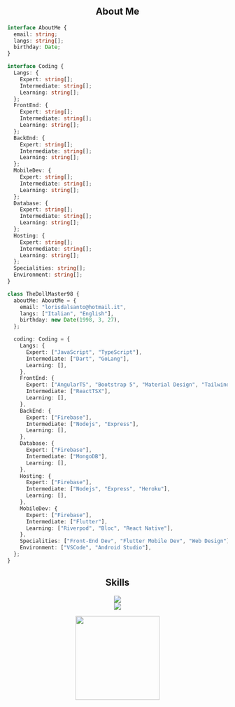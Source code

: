 <!-- <p align="center">
    <img alt="" src=https://img.shields.io/github/stars/xtekky?style=for-the-badge&?affiliations=OWNER%2CCOLLABORATOR />
    <img alt="" src=https://komarev.com/ghpvc/?username=xtekky&style=for-the-badge />
</p> -->

<h2 align="center">About Me </h2>

```typescript
interface AboutMe {
  email: string;
  langs: string[];
  birthday: Date;
}

interface Coding {
  Langs: {
    Expert: string[];
    Intermediate: string[];
    Learning: string[];
  };
  FrontEnd: {
    Expert: string[];
    Intermediate: string[];
    Learning: string[];
  };
  BackEnd: {
    Expert: string[];
    Intermediate: string[];
    Learning: string[];
  };
  MobileDev: {
    Expert: string[];
    Intermediate: string[];
    Learning: string[];
  };
  Database: {
    Expert: string[];
    Intermediate: string[];
    Learning: string[];
  };
  Hosting: {
    Expert: string[];
    Intermediate: string[];
    Learning: string[];
  };
  Specialities: string[];
  Environment: string[];
}

class TheDollMaster98 {
  aboutMe: AboutMe = {
    email: "lorisdalsanto@hotmail.it",
    langs: ["Italian", "English"],
    birthday: new Date(1998, 3, 27),
  };

  coding: Coding = {
    Langs: {
      Expert: ["JavaScript", "TypeScript"],
      Intermediate: ["Dart", "GoLang"],
      Learning: [],
    },
    FrontEnd: {
      Expert: ["AngularTS", "Bootstrap 5", "Material Design", "Tailwindcss 3/4"],
      Intermediate: ["ReactTSX"],
      Learning: [],
    },
    BackEnd: {
      Expert: ["Firebase"],
      Intermediate: ["Nodejs", "Express"],
      Learning: [],
    },
    Database: {
      Expert: ["Firebase"],
      Intermediate: ["MongoDB"],
      Learning: [],
    },
    Hosting: {
      Expert: ["Firebase"],
      Intermediate: ["Nodejs", "Express", "Heroku"],
      Learning: [],
    },
    MobileDev: {
      Expert: ["Firebase"],
      Intermediate: ["Flutter"],
      Learning: ["Riverpod", "Bloc", "React Native"],
    },
    Specialities: ["Front-End Dev", "Flutter Mobile Dev", "Web Design"],
    Environment: ["VSCode", "Android Studio"],
  };
}
```

<h2 align="center">Skills </h2>

<p align="center">
	<a href="https://skillicons.dev">
	    <img src="https://skillicons.dev/icons?i=angular,react,js,ts,html,css,bootstrap,nodejs,express" />
		<br/>
	    <img src="https://skillicons.dev/icons?i=mongodb,firebase,heroku,dart,flutter,vscode,androidstudio" />
	  </a>
</p>

<p align="center">
  <img src="https://github.com/TheDollMaster98/TheDollMaster98/blob/main/assets/tate-no-yusha.gif" style="width: 20vw; height: auto;">
<p>
